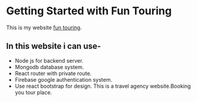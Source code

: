 # Getting Started with Fun Touring

This is my website [fun touring](https://fun-touring.web.app).

## In this website i can use-
* Node js for backend server.
* Mongodb database system.
* React router with private route.
* Firebase google authentication system.
* Use react bootstrap for design.
This is a travel agency website.Booking you tour place.



